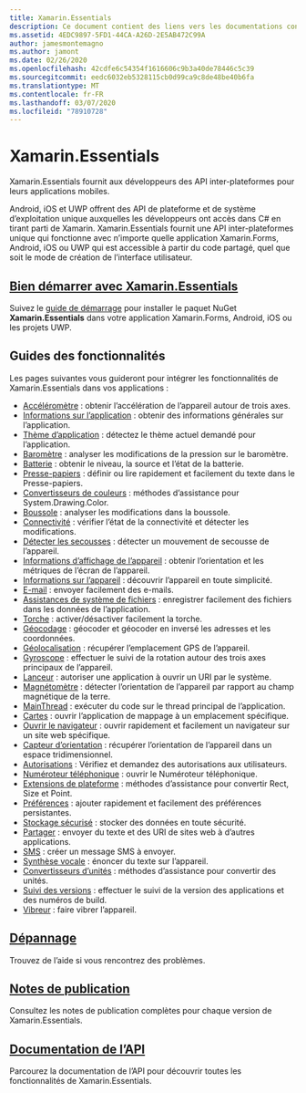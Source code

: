 ```yaml
---
title: Xamarin.Essentials
description: Ce document contient des liens vers les documentations concernant Xamarin.Essentials. Xamarin.Essentials rassemble les API natives en une API multiplateforme unique pour les applications mobiles.
ms.assetid: 4EDC9897-5FD1-44CA-A26D-2E5AB472C99A
author: jamesmontemagno
ms.author: jamont
ms.date: 02/26/2020
ms.openlocfilehash: 42cdfe6c54354f1616606c9b3a40de78446c5c39
ms.sourcegitcommit: eedc6032eb5328115cb0d99ca9c8de48be40b6fa
ms.translationtype: MT
ms.contentlocale: fr-FR
ms.lasthandoff: 03/07/2020
ms.locfileid: "78910728"
---
```

# <a name="xamarinessentials"></a>Xamarin.Essentials

Xamarin.Essentials fournit aux développeurs des API inter-plateformes pour leurs applications mobiles.

Android, iOS et UWP offrent des API de plateforme et de système d’exploitation unique auxquelles les développeurs ont accès dans C# en tirant parti de Xamarin. Xamarin.Essentials fournit une API inter-plateformes unique qui fonctionne avec n’importe quelle application Xamarin.Forms, Android, iOS ou UWP qui est accessible à partir du code partagé, quel que soit le mode de création de l’interface utilisateur.

## <a name="get-started-with-xamarinessentials"></a>[Bien démarrer avec Xamarin.Essentials](get-started.md?context=xamarin/xamarin-forms)

Suivez le [guide de démarrage](get-started.md) pour installer le paquet NuGet **Xamarin.Essentials** dans votre application Xamarin.Forms, Android, iOS ou les projets UWP.

## <a name="feature-guides"></a>Guides des fonctionnalités

Les pages suivantes vous guideront pour intégrer les fonctionnalités de Xamarin.Essentials dans vos applications :

* [Accéléromètre](accelerometer.md?context=xamarin/xamarin-forms) : obtenir l’accélération de l’appareil autour de trois axes.
* [Informations sur l’application](app-information.md?context=xamarin/xamarin-forms) : obtenir des informations générales sur l’application.
* [Thème d’application](app-theme.md?context=xamarin/xamarin-forms) : détectez le thème actuel demandé pour l’application.
* [Baromètre](barometer.md?context=xamarin/xamarin-forms) : analyser les modifications de la pression sur le baromètre.
* [Batterie](battery.md?context=xamarin/xamarin-forms) : obtenir le niveau, la source et l’état de la batterie.
* [Presse-papiers](clipboard.md?context=xamarin/xamarin-forms) : définir ou lire rapidement et facilement du texte dans le Presse-papiers.
* [Convertisseurs de couleurs](color-converters.md?context=xamarin/xamarin-forms) : méthodes d’assistance pour System.Drawing.Color.
* [Boussole](compass.md?context=xamarin/xamarin-forms) : analyser les modifications dans la boussole.
* [Connectivité](connectivity.md?context=xamarin/xamarin-forms) : vérifier l’état de la connectivité et détecter les modifications.
* [Détecter les secousses](detect-shake.md?context=xamarin/xamarin-forms) : détecter un mouvement de secousse de l’appareil.
* [Informations d’affichage de l’appareil](device-display.md?context=xamarin/xamarin-forms) : obtenir l’orientation et les métriques de l’écran de l’appareil.
* [Informations sur l’appareil](device-information.md?context=xamarin/xamarin-forms) : découvrir l’appareil en toute simplicité.
* [E-mail](email.md?context=xamarin/xamarin-forms) : envoyer facilement des e-mails.
* [Assistances de système de fichiers](file-system-helpers.md?context=xamarin/xamarin-forms) : enregistrer facilement des fichiers dans les données de l’application.
* [Torche](flashlight.md?context=xamarin/xamarin-forms) : activer/désactiver facilement la torche.
* [Géocodage](geocoding.md?context=xamarin/xamarin-forms) : géocoder et géocoder en inversé les adresses et les coordonnées.
* [Géolocalisation](geolocation.md?context=xamarin/xamarin-forms) : récupérer l’emplacement GPS de l’appareil.
* [Gyroscope](gyroscope.md?context=xamarin/xamarin-forms) : effectuer le suivi de la rotation autour des trois axes principaux de l’appareil.
* [Lanceur](launcher.md?context=xamarin/xamarin-forms) : autoriser une application à ouvrir un URI par le système.
* [Magnétomètre](magnetometer.md?context=xamarin/xamarin-forms) : détecter l’orientation de l’appareil par rapport au champ magnétique de la terre.
* [MainThread](main-thread.md?content=xamarin/xamarin-forms) : exécuter du code sur le thread principal de l’application.
* [Cartes](maps.md?content=xamarin/xamarin-forms) : ouvrir l’application de mappage à un emplacement spécifique.
* [Ouvrir le navigateur](open-browser.md?context=xamarin/xamarin-forms) : ouvrir rapidement et facilement un navigateur sur un site web spécifique.
* [Capteur d’orientation](orientation-sensor.md?context=xamarin/xamarin-forms) : récupérer l’orientation de l’appareil dans un espace tridimensionnel.
* [Autorisations](permissions.md?context=xamarin/xamarin-forms) : Vérifiez et demandez des autorisations aux utilisateurs.
* [Numéroteur téléphonique](phone-dialer.md?context=xamarin/xamarin-forms) : ouvrir le Numéroteur téléphonique.
* [Extensions de plateforme](platform-extensions.md?context=xamarin/xamarin-forms) : méthodes d’assistance pour convertir Rect, Size et Point.
* [Préférences](preferences.md?context=xamarin/xamarin-forms) : ajouter rapidement et facilement des préférences persistantes.
* [Stockage sécurisé](secure-storage.md?context=xamarin/xamarin-forms) : stocker des données en toute sécurité.
* [Partager](share.md?context=xamarin/xamarin-forms) : envoyer du texte et des URI de sites web à d’autres applications.
* [SMS](sms.md?context=xamarin/xamarin-forms) : créer un message SMS à envoyer.
* [Synthèse vocale](text-to-speech.md?context=xamarin/xamarin-forms) : énoncer du texte sur l’appareil.
* [Convertisseurs d’unités](unit-converters.md?context=xamarin/xamarin-forms) : méthodes d’assistance pour convertir des unités.
* [Suivi des versions](version-tracking.md?context=xamarin/xamarin-forms) : effectuer le suivi de la version des applications et des numéros de build.
* [Vibreur](vibrate.md?context=xamarin/xamarin-forms) : faire vibrer l’appareil.

## <a name="troubleshooting"></a>[Dépannage](troubleshooting.md?context=xamarin/xamarin-forms)

Trouvez de l’aide si vous rencontrez des problèmes.

## <a name="release-notes"></a>[Notes de publication](https://docs.microsoft.com/xamarin/essentials/release-notes/)

Consultez les notes de publication complètes pour chaque version de Xamarin.Essentials.

## <a name="api-documentation"></a>[Documentation de l’API](xref:Xamarin.Essentials)

Parcourez la documentation de l’API pour découvrir toutes les fonctionnalités de Xamarin.Essentials.
